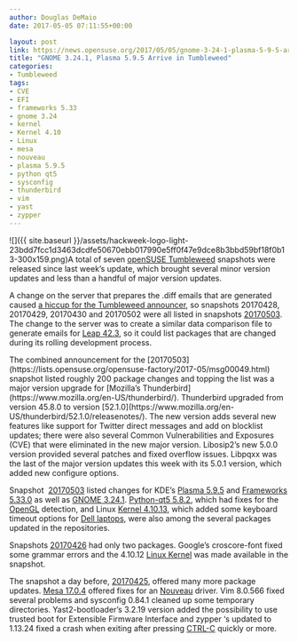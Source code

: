 ```yaml
---
author: Douglas DeMaio
date: 2017-05-05 07:11:55+00:00

layout: post
link: https://news.opensuse.org/2017/05/05/gnome-3-24-1-plasma-5-9-5-arrive-in-tumbleweed/
title: "GNOME 3.24.1, Plasma 5.9.5 Arrive in Tumbleweed"
categories:
- Tumbleweed
tags:
- CVE
- EFI
- frameworks 5.33
- gnome 3.24
- kernel
- Kernel 4.10
- Linux
- mesa
- nouveau
- plasma 5.9.5
- python qt5
- sysconfig
- thunderbird
- vim
- yast
- zypper
---
```

![]({{ site.baseurl }}/assets/hackweek-logo-light-23bdd7fcc1d3463dcdfe50670ebb017990e5ff0f47e9dce8b3bbd59bf18f0b13-300x159.png)A total of seven [openSUSE Tumbleweed](https://en.opensuse.org/Portal:Tumbleweed) snapshots were released since last week’s update, which brought several minor version updates and less than a handful of major version updates.

A change on the server that prepares the .diff emails that are generated caused [a hiccup for the Tumbleweed announcer](https://lists.opensuse.org/opensuse-factory/2017-05/msg00035.html), so snapshots 20170428, 20170429, 20170430 and 20170502 were all listed in snapshots [20170503](https://lists.opensuse.org/opensuse-factory/2017-05/msg00049.html). The change to the server was to create a similar data comparison file to generate emails for [Leap 42.3](https://en.opensuse.org/Portal:42.3), so it could list packages that are changed during its rolling development process.

<!-- more -->The combined announcement for the [20170503](https://lists.opensuse.org/opensuse-factory/2017-05/msg00049.html) snapshot listed roughly 200 package changes and topping the list was a major version upgrade for [Mozilla’s Thunderbird](https://www.mozilla.org/en-US/thunderbird/). Thunderbird upgraded from version 45.8.0 to version [52.1.0](https://www.mozilla.org/en-US/thunderbird/52.1.0/releasenotes/). The new version adds several new features like support for Twitter direct messages and add on blocklist updates; there were also several Common Vulnerabilities and Exposures (CVE) that were eliminated in the new major version. Libosip2’s new 5.0.0 version provided several patches and fixed overflow issues. Libpqxx was the last of the major version updates this week with its 5.0.1 version, which added new configure options.

Snapshot  [20170503](https://lists.opensuse.org/opensuse-factory/2017-05/msg00049.html) listed changes for KDE’s [Plasma 5.9.5](https://www.kde.org/announcements/plasma-5.9.5.php) and [Frameworks 5.33.0](https://www.kde.org/announcements/kde-frameworks-5.33.0.php) as well as [GNOME 3.24.1](https://www.gnome.org/news/2017/03/gnome-3-24-released/). [Python-qt5 5.8.2](https://pypi.python.org/pypi/PyQt5/5.8.2), which had fixes for the [OpenGL](https://www.opengl.org/) detection, and Linux [Kernel 4.10.13](https://lkml.org/lkml/2017/4/27/154), which added some keyboard timeout options for [Dell laptops](http://www.dell.com/), were also among the several packages updated in the repositories.

Snapshots [20170426](https://lists.opensuse.org/opensuse-factory/2017-04/msg00994.html) had only two packages. Google’s croscore-font fixed some grammar errors and the 4.10.12 [Linux Kernel](https://www.kernel.org/) was made available in the snapshot.

The snapshot a day before, [20170425](https://lists.opensuse.org/opensuse-factory/2017-04/msg00981.html), offered many more package updates. [Mesa 17.0.4](https://www.mesa3d.org/relnotes/17.0.4.html) offered fixes for an [Nouveau](https://nouveau.freedesktop.org/) driver. Vim 8.0.566 fixed several problems and sysconfig 0.84.1 cleaned up some temporary directories. Yast2-bootloader’s 3.2.19 version added the possibility to use trusted boot for Extensible Firmware Interface and zypper ‘s updated to 1.13.24 fixed a crash when exiting after pressing [CTRL-C](https://en.wikipedia.org/wiki/Control-C) quickly or more.		
